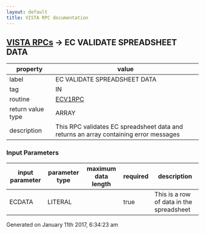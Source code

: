 ```yaml
---
layout: default
title: VISTA RPC documentation
---
```




## [VISTA RPCs](TableOfContent.md) &#8594; EC VALIDATE SPREADSHEET DATA 

 property | value 
--- | --- 
 label | EC VALIDATE SPREADSHEET DATA
 tag | IN
 routine | [ECV1RPC](http://code.osehra.org/dox/Routine_ECV1RPC_source.html)
 return value type | ARRAY
 description | This RPC validates EC spreadsheet data and returns an array containing error messages

### Input Parameters

| input parameter | parameter type | maximum data length | required | description | 
| --- | --- | --- | --- | --- | 
| ECDATA | LITERAL |  | true | This is a row of data in the spreadsheet | 




Generated on January 11th 2017, 6:34:23 am